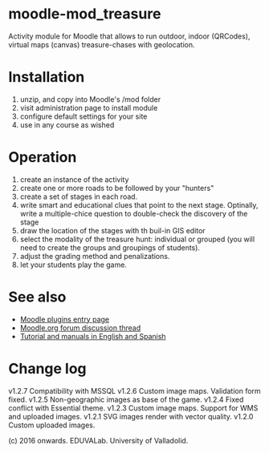 # moodle-mod_treasure
Activity module for Moodle that allows to run outdoor, indoor (QRCodes), virtual maps (canvas) treasure-chases with geolocation.


Installation
=============

1. unzip, and copy into Moodle's /mod folder
2. visit administration page to install module
3. configure default settings for your site
4. use in any course as wished


Operation
==========

1. create an instance of the activity
2. create one or more roads to be followed by your "hunters"
3. create a set of stages in each road.
4. write smart and educational clues that point to the next stage. Optinally, write a multiple-chice question to double-check the discovery of the stage
5. draw the location of the stages with th buil-in GIS editor
6. select the modality of the treasure hunt: individual or grouped (you will need to create the groups and groupings of students).
7. adjust the grading method and penalizations.
8. let your students play the game.


See also
=========

 - [Moodle plugins entry page](http://moodle.org/plugins/view.php?plugin=mod_treasurehunt)
 - [Moodle.org forum discussion thread](https://moodle.org/mod/forum/discuss.php?d=354875)
 - [Tutorial and manuals in English and Spanish](https://juacas.github.io/moodle-mod_treasurehunt/)

Change log
==========
v1.2.7 Compatibility with MSSQL
v1.2.6 Custom image maps. Validation form fixed.
v1.2.5 Non-geographic images as base of the game.
v1.2.4 Fixed conflict with Essential theme.
v1.2.3 Custom image maps. Support for WMS and uploaded images.
v1.2.1 SVG images render with vector quality.
v1.2.0 Custom uploaded images.

(c) 2016 onwards. EDUVALab. University of Valladolid.
